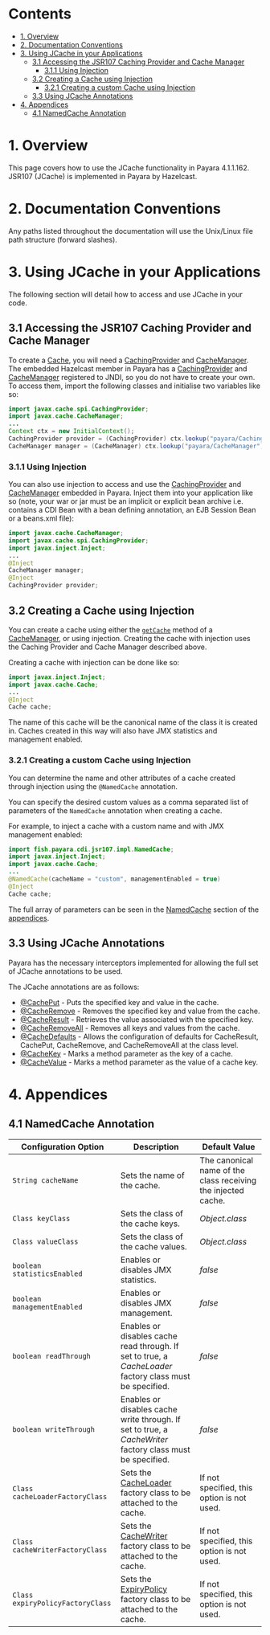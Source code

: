 # Contents
* [1. Overview](#1-overview)
* [2. Documentation Conventions](#2-documentation-conventions)
* [3. Using JCache in your Applications](#3-using-jcache-in-your-applications)
  * [3.1 Accessing the JSR107 Caching Provider and Cache Manager](#31-accessing-the-jsr107-caching-provider-and-cache-manager)
    * [3.1.1 Using Injection](#311-using-injection)
  * [3.2 Creating a Cache using Injection](#32-creating-a-cache-using-injection)
    * [3.2.1 Creating a custom Cache using Injection](#321-creating-a-custom-cache-using-injection)
  * [3.3 Using JCache Annotations](#33-using-jcache-annotations)
* [4. Appendices](#4-appendices)
  * [4.1 NamedCache Annotation](#41-namedcache-annotation)


# 1. Overview
This page covers how to use the JCache functionality in Payara 4.1.1.162.  
JSR107 (JCache) is implemented in Payara by Hazelcast.

# 2. Documentation Conventions
Any paths listed throughout the documentation will use the Unix/Linux file path structure (forward slashes).

# 3. Using JCache in your Applications
The following section will detail how to access and use JCache in your code.  

## 3.1 Accessing the JSR107 Caching Provider and Cache Manager
To create a [Cache](https://ignite.incubator.apache.org/jcache/1.0.0/javadoc/javax/cache/Cache.html), you will need a [CachingProvider](https://ignite.incubator.apache.org/jcache/1.0.0/javadoc/javax/cache/spi/CachingProvider.html) and [CacheManager](https://ignite.incubator.apache.org/jcache/1.0.0/javadoc/javax/cache/CacheManager.html). The embedded Hazelcast member in Payara has a [CachingProvider](https://ignite.incubator.apache.org/jcache/1.0.0/javadoc/javax/cache/spi/CachingProvider.html) and [CacheManager](https://ignite.incubator.apache.org/jcache/1.0.0/javadoc/javax/cache/CacheManager.html) registered to JNDI, so you do not have to create your own. To access them, import the following classes and initialise two variables like so:

```Java
import javax.cache.spi.CachingProvider;
import javax.cache.CacheManager;
...
Context ctx = new InitialContext();
CachingProvider provider = (CachingProvider) ctx.lookup("payara/CachingProvider");
CacheManager manager = (CacheManager) ctx.lookup("payara/CacheManager");
```

### 3.1.1 Using Injection
You can also use injection to access and use the [CachingProvider](https://ignite.incubator.apache.org/jcache/1.0.0/javadoc/javax/cache/spi/CachingProvider.html) and [CacheManager](https://ignite.incubator.apache.org/jcache/1.0.0/javadoc/javax/cache/CacheManager.html) embedded in Payara. Inject them into your application like so (note, your war or jar must be an implicit or explicit bean archive i.e. contains a CDI Bean with a bean defining annotation, an EJB Session Bean or a beans.xml file):

```Java
import javax.cache.CacheManager;
import javax.cache.spi.CachingProvider;
import javax.inject.Inject;
...
@Inject 
CacheManager manager;
@Inject
CachingProvider provider;
```

## 3.2 Creating a Cache using Injection
You can create a cache using either the [`getCache`](https://ignite.incubator.apache.org/jcache/1.0.0/javadoc/javax/cache/CacheManager.html#getCache%28java.lang.String,%20java.lang.Class,%20java.lang.Class%29) method of a [CacheManager](https://ignite.incubator.apache.org/jcache/1.0.0/javadoc/javax/cache/CacheManager.html), or using injection. Creating the cache with injection uses the Caching Provider and Cache Manager described above.

Creating a cache with injection can be done like so:

```Java
import javax.inject.Inject;
import javax.cache.Cache;
...
@Inject
Cache cache;
```

The name of this cache will be the canonical name of the class it is created in. Caches created in this way will also have JMX statistics and management enabled.

### 3.2.1 Creating a custom Cache using Injection
You can determine the name and other attributes of a cache created through injection using the `@NamedCache` annotation.

You can specify the desired custom values as a comma separated list of parameters of the `NamedCache` annotation when creating a cache.

For example, to inject a cache with a custom name and with JMX management enabled:

```Java
import fish.payara.cdi.jsr107.impl.NamedCache;
import javax.inject.Inject;
import javax.cache.Cache;
...
@NamedCache(cacheName = "custom", managementEnabled = true)
@Inject
Cache cache;
```

The full array of parameters can be seen in the [NamedCache](#41-namedcache-annotation) section of the [appendices](#4-appendices).

## 3.3 Using JCache Annotations
Payara has the necessary interceptors implemented for allowing the full set of JCache annotations to be used.

The JCache annotations are as follows:

* [@CachePut](https://ignite.incubator.apache.org/jcache/1.0.0/javadoc/javax/cache/annotation/CachePut.html) - Puts the specified key and value in the cache.
* [@CacheRemove](https://ignite.incubator.apache.org/jcache/1.0.0/javadoc/javax/cache/annotation/CacheRemove.html) - Removes the specified key and value from the cache.
* [@CacheResult](https://ignite.incubator.apache.org/jcache/1.0.0/javadoc/javax/cache/annotation/CacheResult.html) - Retrieves the value associated with the specified key.
* [@CacheRemoveAll](https://ignite.incubator.apache.org/jcache/1.0.0/javadoc/javax/cache/annotation/CacheRemoveAll.html) - Removes all keys and values from the cache.
* [@CacheDefaults](https://ignite.incubator.apache.org/jcache/1.0.0/javadoc/javax/cache/annotation/CacheDefaults.html) - Allows the configuration of defaults for CacheResult, CachePut, CacheRemove, and CacheRemoveAll at the class level.
* [@CacheKey](https://ignite.incubator.apache.org/jcache/1.0.0/javadoc/javax/cache/annotation/CacheKey.html) - Marks a method parameter as the key of a cache.
* [@CacheValue](https://ignite.incubator.apache.org/jcache/1.0.0/javadoc/javax/cache/annotation/CacheValue.html) - Marks a method parameter as the value of a cache key.

# 4. Appendices

## 4.1 NamedCache Annotation

Configuration Option | Description | Default Value
--- | --- | ---
`String cacheName` | Sets the name of the cache. | The canonical name of the class receiving the injected cache.
`Class keyClass` | Sets the class of the cache keys. | _Object.class_
`Class valueClass` | Sets the class of the cache values. | _Object.class_
`boolean statisticsEnabled` | Enables or disables JMX statistics. | _false_
`boolean managementEnabled` | Enables or disables JMX management. | _false_
`boolean readThrough` | Enables or disables cache read through. If set to true, a _CacheLoader_ factory class must be specified. | _false_
`boolean writeThrough` | Enables or disables cache write through. If set to true, a _CacheWriter_ factory class must be specified. | _false_
`Class cacheLoaderFactoryClass` | Sets the [CacheLoader](https://ignite.incubator.apache.org/jcache/1.0.0/javadoc/javax/cache/integration/CacheLoader.html) factory class to be attached to the cache. | If not specified, this option is not used.
`Class cacheWriterFactoryClass` | Sets the [CacheWriter](https://ignite.incubator.apache.org/jcache/1.0.0/javadoc/javax/cache/integration/CacheWriter.html) factory class to be attached to the cache. | If not specified, this option is not used.
`Class expiryPolicyFactoryClass` | Sets the [ExpiryPolicy](https://ignite.incubator.apache.org/jcache/1.0.0/javadoc/javax/cache/expiry/ExpiryPolicy.html) factory class to be attached to the cache. | If not specified, this option is not used.





